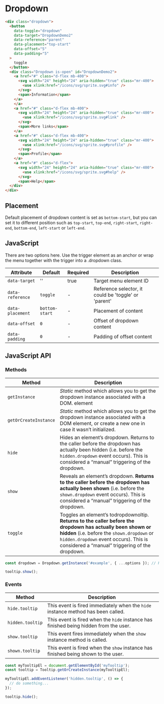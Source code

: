 # Dropdown

```html
<div class="dropdown">
  <button
    data-toggle="dropdown"
    data-target="DropdownDemo2"
    data-reference="parent"
    data-placement="top-start"
    data-offset="5"
    data-padding="5"
  >
    toggle
  </button>
  <div class="Dropdown is-open" id="DropdownDemo2">
    <a href="#" class="d-flex mb-400">
      <svg width="24" height="24" aria-hidden="true" class="mr-400">
        <use xlink:href="/icons/svg/sprite.svg#info" />
      </svg>
      <span>Information</span>
    </a>
    </a>
    <a href="#" class="d-flex mb-400">
      <svg width="24" height="24" aria-hidden="true" class="mr-400">
        <use xlink:href="/icons/svg/sprite.svg#link" />
      </svg>
      <span>More links</span>
    </a>
    <a href="#" class="d-flex mb-400">
      <svg width="24" height="24" aria-hidden="true" class="mr-400">
        <use xlink:href="/icons/svg/sprite.svg#profile" />
      </svg>
      <span>Profile</span>
    </a>
    <a href="#" class="d-flex">
      <svg width="24" height="24" aria-hidden="true" class="mr-400">
        <use xlink:href="/icons/svg/sprite.svg#help" />
      </svg>
      <span>Help</span>
  </div>
</div>
```

## Placement
Default placement of dropdown content is set as `bottom-start`, but you can set it to different position such as `top-start`, `top-end`, `right-start`, `right-end`, `bottom-end`, `left-start` or `left-end`.


## JavaScript
There are two options here. Use the trigger element as an anchor or wrap the menu together with the trigger into a .dropdown class.

| Attribute        | Default        | Required | Description                                          |
|------------------|----------------|----------|------------------------------------------------------|
| `data-target`    | ''             | true     | Target menu element ID                               |
| `data-reference` | `toggle`       | -        | Reference selector, it could be 'toggle' or 'parent' |
| `data-placement` | `bottom-start` | -        | Placement of content                                 |
| `data-offset`    | `0`            | -        | Offset of dropdown content                           |
| `data-padding`   | `0`            | -        | Padding of offset content                            |


## JavaScript API

### Methods

| Method                | Description                                                                                                                                                                                                                                           |
| --------------------- |-------------------------------------------------------------------------------------------------------------------------------------------------------------------------------------------------------------------------------------------------------|
| `getInstance`         | _Static_ method which allows you to get the dropdown instance associated with a DOM. element                                                                                                                                                          |
| `getOrCreateInstance` | _Static_ method which allows you to get the dropdown instance associated with a DOM element, or create a new one in case it wasn’t initialized.                                                                                                       |
| `hide`                | Hides an element’s dropdown. Returns to the caller before the dropdown has actually been hidden (i.e. before the `hidden.dropdown` event occurs). This is considered a “manual” triggering of the dropdown.                                           |
| `show`                | Reveals an element’s dropdown. **Returns to the caller before the dropdown has actually been shown** (i.e. before the `shown.dropdown` event occurs). This is considered a “manual” triggering of the dropdown.                                       |
| `toggle`              | Toggles an element’s todropdownoltip. **Returns to the caller before the dropdown has actually been shown or hidden** (i.e. before the `shown.dropdown` or `hidden.dropdown` event occurs). This is considered a “manual” triggering of the dropdown. |


```js
const dropdown = Dropdown.getInstance('#example', { ...options }); // Returns a tooltip instance

tooltip.show();
```

### Events

| Method           | Description                                                                           |
| ---------------- | ------------------------------------------------------------------------------------- |
| `hide.tooltip`   | This event is fired immediately when the `hide` instance method has been called.      |
| `hidden.tooltip` | This event is fired when the `hide` instance has finished being hidden from the user. |
| `show.tooltip`   | This event fires immediately when the `show` instance method is called.               |
| `shown.tooltip`  | This event is fired when the `show` instance has finished being shown to the user.    |

```js
const myTooltipEl = document.getElementById('myTooltip');
const tooltip = Tooltip.getOrCreateInstance(myTooltipEl);

myTooltipEl.addEventListener('hidden.tooltip', () => {
  // do something...
});

tooltip.hide();
```
